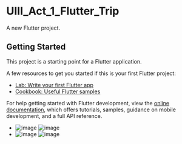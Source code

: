 # UIII_Act_1_Flutter_Trip

A new Flutter project.

## Getting Started

This project is a starting point for a Flutter application.

A few resources to get you started if this is your first Flutter project:

- [Lab: Write your first Flutter app](https://docs.flutter.dev/get-started/codelab)
- [Cookbook: Useful Flutter samples](https://docs.flutter.dev/cookbook)

For help getting started with Flutter development, view the
[online documentation](https://docs.flutter.dev/), which offers tutorials,
samples, guidance on mobile development, and a full API reference.
- ![image](https://github.com/user-attachments/assets/1a20c83f-7886-483d-ba65-c43f9d279abc)
![image](https://github.com/user-attachments/assets/fd83dbd5-cba4-4976-914e-7b493fcf6633)
- ![image](https://github.com/user-attachments/assets/e19f0c84-effb-43e1-9052-25fb66e7567d)
![image](https://github.com/user-attachments/assets/921164a5-d1b9-4394-acaa-d0f9b3370e08)





